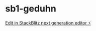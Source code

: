 # sb1-geduhn

[Edit in StackBlitz next generation editor ⚡️](https://stackblitz.com/~/github.com/pandavirtual/sb1-geduhn)